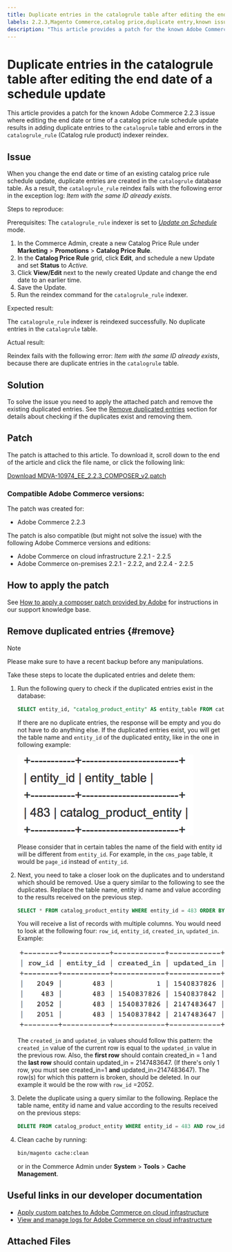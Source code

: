 ```yaml
---
title: Duplicate entries in the catalogrule table after editing the end date of a schedule update
labels: 2.2.3,Magento Commerce,catalog price,duplicate entry,known issues,indexer,reindex,patch,troubleshooting,Pro,Starter,Adobe Commerce,cloud infrastructure,on-premises
description: "This article provides a patch for the known Adobe Commerce 2.2.3 issue where editing the end date or time of a catalog price rule schedule update results in adding duplicate entries to the `catalogrule` table and errors in the `catalogrule_rule` (Catalog rule product) indexer reindex."
---
```


# Duplicate entries in the catalogrule table after editing the end date of a schedule update

This article provides a patch for the known Adobe Commerce 2.2.3 issue where editing the end date or time of a catalog price rule schedule update results in adding duplicate entries to the `catalogrule` table and errors in the `catalogrule_rule` (Catalog rule product) indexer reindex.

## Issue

When you change the end date or time of an existing catalog price rule schedule update, duplicate entries are created in the `catalogrule` database table. As a result, the `catalogrule_rule` reindex fails with the following error in the exception log: *Item with the same ID already exists*.

 <span class="wysiwyg-underline">Steps to reproduce</span>:

Prerequisites: The `catalogrule_rule` indexer is set to *[Update on Schedule](https://support.magento.com/hc/en-us/articles/360040227191-Indexers-Update-On-Schedule-optimizes-Magento-performance-)* mode.

1. In the Commerce Admin, create a new Catalog Price Rule under **Marketing** > **Promotions** > **Catalog Price Rule**.
1. In the **Catalog Price Rule** grid, click **Edit**, and schedule a new Update and set **Status** to *Active.*
1. Click **View/Edit** next to the newly created Update and change the end date to an earlier time.
1. Save the Update.
1. Run the reindex command for the `catalogrule_rule` indexer.

 <span class="wysiwyg-underline">Expected result</span>:

 The `catalogrule_rule` indexer is reindexed successfully. No duplicate entries in the `catalogrule` table.

 <span class="wysiwyg-underline">Actual result</span>:

 Reindex fails with the following error: *Item with the same ID already exists*, because there are duplicate entries in the `catalogrule` table.

## Solution

To solve the issue you need to apply the attached patch and remove the existing duplicated entries. See the [Remove duplicated entries](#remove) section for details about checking if the duplicates exist and removing them.

## Patch

The patch is attached to this article. To download it, scroll down to the end of the article and click the file name, or click the following link:

 [Download MDVA-10974\_EE\_2.2.3\_COMPOSER\_v2.patch](assets/MDVA-10974_EE_2.2.3_COMPOSER_v2.patch.zip)

### Compatible Adobe Commerce versions:

The patch was created for:

* Adobe Commerce 2.2.3

The patch is also compatible (but might not solve the issue) with the following Adobe Commerce versions and editions:

* Adobe Commerce on cloud infrastructure 2.2.1 - 2.2.5
* Adobe Commerce on-premises 2.2.1 - 2.2.2, and 2.2.4 - 2.2.5

## How to apply the patch

See [How to apply a composer patch provided by Adobe](https://support.magento.com/hc/en-us/articles/360028367731) for instructions in our support knowledge base.

## Remove duplicated entries {#remove}

>[!NOTE]
>
>Please make sure to have a recent backup before any manipulations.

Take these steps to locate the duplicated entries and delete them:

1. Run the following query to check if the duplicated entries exist in the database:

    ```SQL
    SELECT entity_id, "catalog_product_entity" AS entity_table FROM catalog_product_entity GROUP BY entity_id, created_in HAVING COUNT(*) > 1    UNION    SELECT entity_id, "catalog_product_entity" AS entity_table FROM catalog_product_entity group by entity_id, updated_in having count(*) > 1    UNION    SELECT rule_id as entity_id, "catalogrule" AS entity_table FROM catalogrule GROUP BY entity_id, created_in HAVING COUNT(*) > 1    UNION    SELECT rule_id as entity_id, "catalogrule" AS entity_table FROM catalogrule GROUP BY entity_id, updated_in HAVING COUNT(*) > 1    UNION    SELECT rule_id as entity_id, "salesrule" AS entity_table FROM salesrule GROUP BY entity_id, created_in HAVING COUNT(*) > 1    UNION    SELECT rule_id as entity_id, "salesrule" AS entity_table FROM salesrule GROUP BY entity_id, updated_in HAVING COUNT(*) > 1    UNION    SELECT page_id as entity_id, "cms_page" AS entity_table FROM cms_page GROUP BY entity_id, created_in HAVING COUNT(*) > 1    UNION    SELECT page_id as entity_id, "cms_page" AS entity_table FROM cms_page GROUP BY entity_id, updated_in HAVING COUNT(*) > 1    UNION    SELECT block_id as entity_id, "cms_block" AS entity_table FROM cms_block GROUP BY entity_id, created_in HAVING COUNT(*) > 1    UNION    SELECT block_id as entity_id, "cms_block" AS entity_table FROM cms_block GROUP BY entity_id, updated_in HAVING COUNT(*) > 1;
    ```

    If there are no duplicate entries, the response will be empty and you do not have to do anything else. If the duplicated entries exist, you will get the table name and `entity_id` of the duplicated entity, like in the one in following example:

    ![table_results1.png](assets/table_results1.png)

    Please consider that in certain tables the name of the field with entity id will be different from `entity_id`. For example, in the `cms_page` table, it would be `page_id` instead of `entity_id`.

1. Next, you need to take a closer look on the duplicates and to understand which should be removed. Use a query similar to the following to see the duplicates. Replace the table name, entity id name and value according to the results received on the previous step.

    ```sql
    SELECT * FROM catalog_product_entity WHERE entity_id = 483 ORDER BY created_in;
    ```

    You will receive a list of records with multiple columns. You would need to look at the following four: `row_id`, `entity_id`, `created_in`, `updated_in`. Example:

    ![table_results2.png](assets/table_results2.png)

    The `created_in` and `updated_in` values should follow this pattern: the `created_in` value of the current row is equal to the `updated_in` value in the previous row. Also, the **first row** should contain created\_in = 1 and the **last row** should contain updated\_in = 2147483647. (If there's only 1 row, you must see created\_in=1 **and** updated\_in=2147483647). The row(s) for which this pattern is broken, should be deleted. In our example it would be the row with `row_id` =2052.

1. Delete the duplicate using a query similar to the following. Replace the table name, entity id name and value according to the results received on the previous steps:

    ```sql
    DELETE FROM catalog_product_entity WHERE entity_id = 483 AND row_id = 2052;
    ```

1. Clean cache by running:

    ```bash
    bin/magento cache:clean
    ```

    or in the Commerce Admin under **System** > **Tools** > **Cache Management**.

## Useful links in our developer documentation

* [Apply custom patches to Adobe Commerce on cloud infrastructure](https://devdocs.magento.com/guides/v2.3/cloud/project/project-patch.html)
* [View and manage logs for Adobe Commerce on cloud infrastructure](https://devdocs.magento.com/cloud/project/log-locations.html)

## Attached Files
